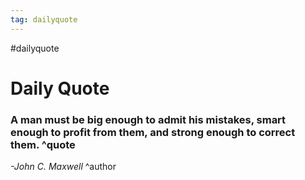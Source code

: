 ```yaml
---
tag: dailyquote
---
```


#dailyquote

# Daily Quote

### A man must be big enough to admit his mistakes, smart enough to profit from them, and strong enough to correct them. ^quote
*-John C. Maxwell* ^author
